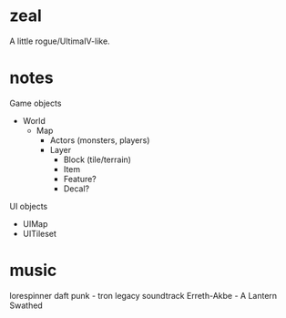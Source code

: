 # zeal
A little rogue/UltimaIV-like.

# notes
Game objects
- World
  - Map
    - Actors (monsters, players)
    - Layer
      - Block (tile/terrain)
      - Item
      - Feature?
      - Decal?

UI objects
- UIMap
- UITileset

# music
lorespinner
daft punk - tron legacy soundtrack
Erreth-Akbe - A Lantern Swathed